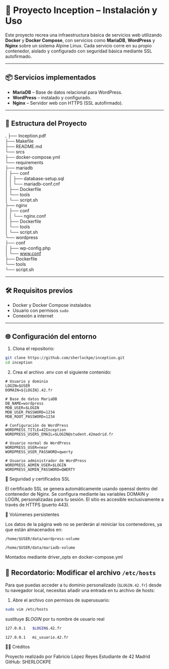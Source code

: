 # 🐳 Proyecto Inception – Instalación y Uso

Este proyecto recrea una infraestructura básica de servicios web utilizando **Docker** y **Docker Compose**, con servicios como **MariaDB**, **WordPress** y **Nginx** sobre un sistema Alpine Linux. Cada servicio corre en su propio contenedor, aislado y configurado con seguridad básica mediante SSL autofirmado.

---

## 📦 Servicios implementados

- **MariaDB** – Base de datos relacional para WordPress.
- **WordPress** – instalado y configurado.
- **Nginx** – Servidor web con HTTPS (SSL autofirmado).

---

## 🧱 Estructura del Proyecto

.
├── Inception.pdf </br>
├── Makefile </br>
├── README.md </br>
└── srcs </br>
    ├── docker-compose.yml </br>
    └── requirements </br>
        ├── mariadb </br>
        │   ├── conf </br>
        │   │   ├── database-setup.sql </br>
        │   │   └── mariadb-conf.cnf </br>
        │   ├── Dockerfile </br>
        │   └── tools </br>
        │       └── script.sh </br>
        ├── nginx </br>
        │   ├── conf </br>
        │   │   └── nginx.conf </br>
        │   ├── Dockerfile </br>
        │   └── tools </br>
        │       └── script.sh </br>
        └── wordpress </br>
            ├── conf </br>
            │   ├── wp-config.php </br>
            │   └── www.conf </br>
            ├── Dockerfile </br>
            └── tools </br>
                └── script.sh </br>



---

## 🛠️ Requisitos previos

- Docker y Docker Compose instalados
- Usuario con permisos `sudo`
- Conexión a internet

---

## 🌐 Configuración del entorno

1. Clona el repositorio:

```bash
git clone https://github.com/sherlockpe/inception.git
cd inception
```

2. Crea el archivo .env con el siguiente contenido:

```
# Usuario y dominio
LOGIN=$USER
DOMAIN=${LOGIN}.42.fr

# Base de datos MariaDB
DB_NAME=wordpress
MDB_USER=$LOGIN
MDB_USER_PASSWORD=1234
MDB_ROOT_PASSWORD=1234

# Configuración de WordPress
WORDPRESS_TITLE=42Inception
WORDPRESS_USERS_EMAIL=$LOGIN@student.42madrid.fr

# Usuario normal de WordPress
WORDPRESS_USER=near
WORDPRESS_USER_PASSWORD=qwerty

# Usuario administrador de WordPress
WORDPRESS_ADMIN_USER=$LOGIN
WORDPRESS_ADMIN_PASSWORD=QWERTY
```

🔐 Seguridad y certificados SSL

El certificado SSL se genera automáticamente usando openssl dentro del contenedor de Nginx.
Se configura mediante las variables DOMAIN y LOGIN, personalizadas para tu sesión.
El sitio es accesible exclusivamente a través de HTTPS (puerto 443).

📂 Volúmenes persistentes

Los datos de la página web no se perderán al reiniciar los contenedores, ya que están almacenados en:

    /home/$USER/data/wordpress-volume

    /home/$USER/data/mariadb-volume

Montados mediante driver_opts en docker-compose.yml

## 🧠 Recordatorio: Modificar el archivo `/etc/hosts`

Para que puedas acceder a tu dominio personalizado (`$LOGIN.42.fr`) desde tu navegador local, necesitas añadir una entrada en tu archivo de hosts:

1. Abre el archivo con permisos de superusuario:

```bash
sudo vim /etc/hosts
```

sustituye *$LOGIN* por tu nombre de usuario real 

```bash
127.0.0.1   $LOGIN$.42.fr
```


```bash
127.0.0.1   mi_usuario.42.fr
```



🧑‍💻 Créditos

Proyecto realizado por Fabricio López Reyes
Estudiante de 42 Madrid
GitHub: SHERLOCKPE